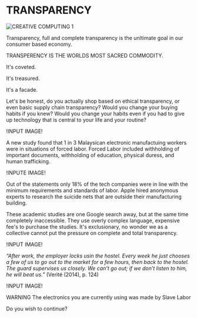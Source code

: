# TRANSPARENCY
![CREATIVE COMPUTING 1](https://user-images.githubusercontent.com/94147609/141382426-e3c13427-9af6-4103-8dc9-ca625888f052.jpg)

Transparency, full and complete transparency is the unltimate goal in our consumer based economy.



TRANSPERENCY IS THE WORLDS MOST SACRED COMMODITY.

It's coveted.

It's treasured.

It's a facade.

Let's be honest, do you actually shop based on ethical transparency, or even basic supply chain transparency?
Would you change your buying habits if you knew?
Would you change your habits even if you had to give up technology that is central to your life and your routine?

!INPUT IMAGE!


A new study found that 1 in 3 Malaysican electronic manufactuing workers were in situations of forced labor.
Forced Labor included withholding of important documents, withholding of education, physical duress, and human trafficking.

!INPUTE IMAGE!


Out of the statements only 18% of the tech companies were in line with the minimum requirements and standards of labor. 
Apple hired anonymous experts to research the suicide nets that are outside their manufacturing building.

These academic studies are one Google search away, but at the same time completely inaccessible. They use overly complex language, expensive fee's to purchase the studies. It's exclusionary, no wonder we as a collective cannot put the pressure on complete and total transparency.

!INPUT IMAGE!


_“After work, the employer locks usin the hostel. Every week he just chooses a few of us to go out to the market for a few hours, then back to the hostel. The guard supervises us closely. We can’t go out; if we don’t listen to him, he will beat us.”_ (Verité (2014), p. 124)
 
 !INPUT IMAGE!
 
 
 WARNING
 The electronics you are currently using was made by 
 Slave Labor
 
 Do you wish to continue? 
